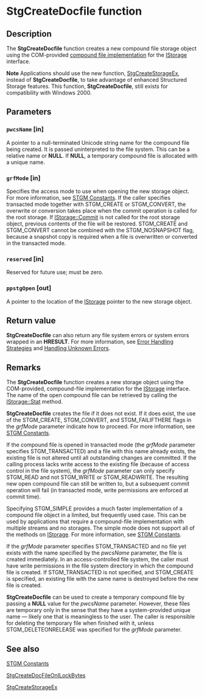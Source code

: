 # StgCreateDocfile function

## Description

The **StgCreateDocfile** function creates a new compound file storage object using the COM-provided [compound file implementation](https://learn.microsoft.com/windows/desktop/Stg/istorage-compound-file-implementation) for the
[IStorage](https://learn.microsoft.com/windows/desktop/api/objidl/nn-objidl-istorage) interface.

**Note** Applications should use the new function,
[StgCreateStorageEx](https://learn.microsoft.com/windows/desktop/api/coml2api/nf-coml2api-stgcreatestorageex), instead of
**StgCreateDocfile**, to take advantage of enhanced Structured Storage features. This function,
**StgCreateDocfile**, still exists for compatibility with Windows 2000.

## Parameters

### `pwcsName` [in]

A pointer to a null-terminated Unicode string name for the compound file being created. It is passed uninterpreted to the file system. This can be a relative name or **NULL**. If **NULL**, a temporary compound file is allocated with a unique name.

### `grfMode` [in]

Specifies the access mode to use when opening the new storage object. For more information, see [STGM Constants](https://learn.microsoft.com/windows/desktop/Stg/stgm-constants). If the caller specifies transacted mode together with STGM_CREATE or STGM_CONVERT, the overwrite or conversion takes place when the commit operation is called for the root storage. If [IStorage::Commit](https://learn.microsoft.com/windows/desktop/api/objidl/nf-objidl-istorage-commit) is not called for the root storage object, previous contents of the file will be restored. STGM_CREATE and STGM_CONVERT cannot be combined with the STGM_NOSNAPSHOT flag, because a snapshot copy is required when a file is overwritten or converted in the transacted mode.

### `reserved` [in]

Reserved for future use; must be zero.

### `ppstgOpen` [out]

A pointer to the location of the
[IStorage](https://learn.microsoft.com/windows/desktop/api/objidl/nn-objidl-istorage) pointer to the new storage object.

## Return value

**StgCreateDocfile** can also return any file system errors or system errors wrapped in an **HRESULT**. For more information, see
[Error Handling Strategies](https://learn.microsoft.com/windows/desktop/com/error-handling-strategies) and
[Handling Unknown Errors](https://learn.microsoft.com/windows/desktop/com/handling-unknown-errors).

## Remarks

The
**StgCreateDocfile** function creates a new storage object using the COM-provided, compound-file implementation for the
[IStorage](https://learn.microsoft.com/windows/desktop/api/objidl/nn-objidl-istorage) interface. The name of the open compound file can be retrieved by calling the
[IStorage::Stat](https://learn.microsoft.com/windows/desktop/api/objidl/nf-objidl-istorage-stat) method.

**StgCreateDocfile** creates the file if it does not exist. If it does exist, the use of the STGM_CREATE, STGM_CONVERT, and STGM_FAILIFTHERE flags in the *grfMode* parameter indicate how to proceed. For more information, see [STGM Constants](https://learn.microsoft.com/windows/desktop/Stg/stgm-constants).

If the compound file is opened in transacted mode (the *grfMode* parameter specifies STGM_TRANSACTED) and a file with this name already exists, the existing file is not altered until all outstanding changes are committed. If the calling process lacks write access to the existing file (because of access control in the file system), the *grfMode* parameter can only specify STGM_READ and not STGM_WRITE or STGM_READWRITE. The resulting new open compound file can still be written to, but a subsequent commit operation will fail (in transacted mode, write permissions are enforced at commit time).

Specifying STGM_SIMPLE provides a much faster implementation of a compound file object in a limited, but frequently used case. This can be used by applications that require a compound-file implementation with multiple streams and no storages. The simple mode does not support all of the methods on
[IStorage](https://learn.microsoft.com/windows/desktop/api/objidl/nn-objidl-istorage). For more information, see [STGM Constants](https://learn.microsoft.com/windows/desktop/Stg/stgm-constants).

If the *grfMode* parameter specifies STGM_TRANSACTED and no file yet exists with the name specified by the *pwcsName* parameter, the file is created immediately. In an access-controlled file system, the caller must have write permissions in the file system directory in which the compound file is created. If STGM_TRANSACTED is not specified, and STGM_CREATE is specified, an existing file with the same name is destroyed before the new file is created.

**StgCreateDocfile** can be used to create a temporary compound file by passing a **NULL** value for the *pwcsName* parameter. However, these files are temporary only in the sense that they have a system-provided unique name — likely one that is meaningless to the user. The caller is responsible for deleting the temporary file when finished with it, unless STGM_DELETEONRELEASE was specified for the *grfMode* parameter.

## See also

[STGM Constants](https://learn.microsoft.com/windows/desktop/Stg/stgm-constants)

[StgCreateDocFileOnILockBytes](https://learn.microsoft.com/windows/desktop/api/coml2api/nf-coml2api-stgcreatedocfileonilockbytes)

[StgCreateStorageEx](https://learn.microsoft.com/windows/desktop/api/coml2api/nf-coml2api-stgcreatestorageex)